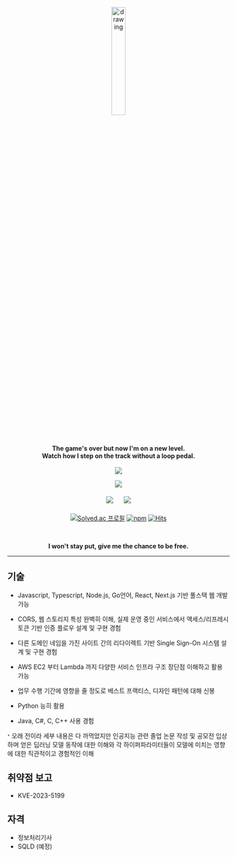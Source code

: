 <p align="center">
  <img src="https://user-images.githubusercontent.com/108582413/207043190-12ae81c4-02b1-4c36-9176-6b5309d06bc1.png" alt="drawing" width="25%"/>
</p>
<p align="center">
  <b align="center"> The game's over but now I'm on a new level. 
    <br> Watch how I step on the track without a loop pedal.
    <br> <br> </b>

  <img src = "https://github-readme-stats-sigma-five.vercel.app/api/top-langs/?username=lifthus&layout=compact&hide_border=true&langs_count=6&hide=html,css" align="center"/>
</p>

<div align="center" style="margin-bottom: 20px;">
  <img src="https://github-readme-streak-stats.herokuapp.com?user=lifthus&theme=transparent&hide_border=true&border_radius=5.0&date_format=%5BY.%5Dn.j&fire=EB1571"/>
</div>
 
<div align="center" style="margin-bottom: 20px;">
  <img style="margin-right: 10px;" src="https://github-profile-summary-cards.vercel.app/api/cards/productive-time?username=lifthus&theme=github&utcOffset=9"/>
   <img style="margin-left: 10px;" src="https://github-profile-summary-cards.vercel.app/api/cards/stats?username=lifthus&theme=github"/>
</div>

<div align="center">

<!--
[![Solved.ac프로필](http://mazassumnida.wtf/api/v2/generate_badge?boj=lifthus531)](https://solved.ac/lifthus531)
-->

[![Solved.ac 프로필](http://mazassumnida.wtf/api/mini/generate_badge?boj=lifthus531)](https://solved.ac/profile/lifthus531) [![npm](https://img.shields.io/static/v1?label=npm&message=packages&color=%23CB3837)](https://www.npmjs.com/~lifthus) [![Hits](https://hits.seeyoufarm.com/api/count/incr/badge.svg?url=https%3A%2F%2Fgithub.com%2Flifthus531%2Fhit-counter&count_bg=%2379C83D&title_bg=%23555555&icon=github.svg&icon_color=%23E7E7E7&title=hits&edge_flat=false)](https://hits.seeyoufarm.com)

</div>

<div align="center">
<br>

</div>

<p align="center"><b>I won't stay put, give me the chance to be free.</b></p>
<hr>

## 기술

* Javascript, Typescript, Node.js, Go언어, React, Next.js 기반 풀스택 웹 개발 가능
* CORS, 웹 스토리지 특성 완벽히 이해, 실제 운영 중인 서비스에서 액세스/리프레시 토큰 기반 인증 플로우 설계 및 구현 경험
* 다른 도메인 네임을 가진 사이트 간의 리다이렉트 기반 Single Sign-On 시스템 설계 및 구현 경험
* AWS EC2 부터 Lambda 까지 다양한 서비스 인프라 구조 장단점 이해하고 활용 가능
* 업무 수행 기간에 영향을 줄 정도로 베스트 프랙티스, 디자인 패턴에 대해 신봉
* Python 능히 활용

* Java, C#, C, C++ 사용 경험

ᐩ 오래 전이라 세부 내용은 다 까먹었지만 인공지능 관련 졸업 논문 작성 및 공모전 입상하며 얻은 딥러닝 모델 동작에 대한 이해와 각 하이퍼파라미터들이 모델에 미치는 영향에 대한 직관적이고 경험적인 이해

## 취약점 보고

* KVE-2023-5199

## 자격

* 정보처리기사
* SQLD (예정)

